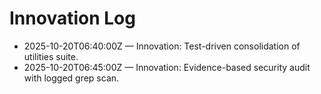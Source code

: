 # Innovation Log

- 2025-10-20T06:40:00Z — Innovation: Test-driven consolidation of utilities suite.
- 2025-10-20T06:45:00Z — Innovation: Evidence-based security audit with logged grep scan.
